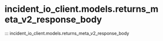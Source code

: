 # incident_io_client.models.returns_meta_v2_response_body

::: incident_io_client.models.returns_meta_v2_response_body